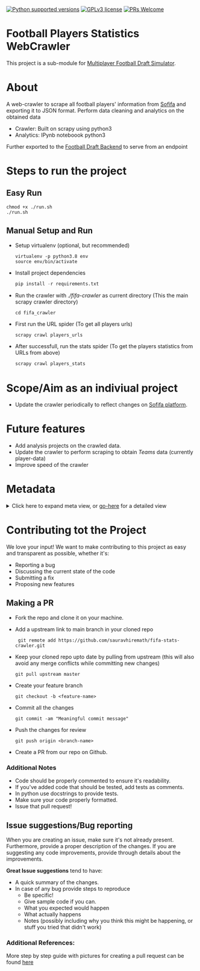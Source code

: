 [![Python supported versions](https://img.shields.io/pypi/pyversions/scrapy?style=for-the-badge)](https://www.python.org/) 
[![GPLv3 license](https://img.shields.io/badge/License-GPLv3-blue.svg?style=for-the-badge)](http://perso.crans.org/besson/LICENSE.html) 
[![PRs Welcome](https://img.shields.io/badge/PRs-welcome-brightgreen.svg?style=for-the-badge)](https://github.com/sauravhiremath/fifa-api/issues)


# Football Players Statistics WebCrawler

This project is a sub-module for [Multiplayer Football Draft Simulator](https://github.com/sauravhiremath/fifa).

# About

A web-crawler to scrape all football players' information from [Sofifa](https://sofifa.com/players) and exporting it to JSON format. Perform data cleaning and analytics on the obtained data

- Crawler: Built on scrapy using python3
- Analytics: IPynb noteboook python3

Further exported to the [Football Draft Backend](https://github.com/sauravhiremath/fifa-api) to serve from an endpoint

# Steps to run the project

## Easy Run

```
chmod +x ./run.sh
./run.sh
```

## Manual Setup and Run

- Setup virtualenv (optional, but recommended)
  ```
  virtualenv -p python3.8 env
  source env/bin/activate
  ```
- Install project dependencies <br>

  ```python
  pip install -r requirements.txt
  ```

- Run the crawler with _./fifa-crawler_ as current directory (This the main scrapy crawler directory)
  ```
  cd fifa_crawler
  ```

- First run the URL spider (To get all players urls)
  ```bash
  scrapy crawl players_urls
  ```

- After successfull, run the stats spider (To get the players statistics from URLs from above)
  ```bash
  scrapy crawl players_stats
  ```

# Scope/Aim as an indiviual project

- Update the crawler periodically to reflect changes on [Sofifa platform](https://sofifa.com/players).

# Future features

- Add analysis projects on the crawled data.
- Update the crawler to perform scraping to obtain _Teams_ data (currently player-data)
- Improve speed of the crawler

# Metadata

<details>
  <summary>Click here to expand meta view, or <a href="https://github.com/sauravhiremath/fifa-stats-crawler/blob/master/data/meta/meta.md">go-here</a> for a detailed view</summary>

  <details>
  <summary>id</summary>

  * **type**: string

  * **example**: "158023"
  </details>

  <details>
  <summary>name</summary>

  * **type**: string

  * **example**: "Lionel Andrés Messi Cuccittini"
  </details>

  <details>
  <summary>short_name</summary>

  * **type**: string

  * **example**: "L. Messi"
  </details>

  <details>
  <summary>photo_url</summary>

  * **type**: string

  * **example**: "https://cdn.sofifa.com/players/158/023/21_120.png"
  </details>

  <details>
  <summary>primary_position</summary>

  * **type**: string

  * **example**: "RW"
  </details>

  <details>
  <summary>positions</summary>

  * **type**: string[]

  * **example**: ["RW", "ST", "CF"]
  </details>

  <details>
  <summary>age</summary>

  * **type**: string

  * **example**: "33"
  </details>

  <details>
  <summary>birth_date</summary>

  * **type**: string (DateFormat is `YYYY/MONTH_NAME_SHORT/DD`)

  * **example**: "1987/Jun/24"
  </details>

  <details>
  <summary>height</summary>

  * **type**: integer (in cms)

  * **example**: 170
  </details>

  <details>
  <summary>weight</summary>

  * **type**: integer (in kg)

  * **example**: 72
  </details>

  <details>
  <summary>Overall Rating</summary>

  * **type**: integer

  * **example**: 93
  </details>

  <details>
  <summary>Potential</summary>

  * **type**: integer

  * **example**: 93
  </details>

  <details>
  <summary>Value</summary>

  * **type**: string (in euros)

  * **example**: "€103.5M"
  </details>

  <details>
  <summary>Wage</summary>

  * **type**: string (in euros)

  * **example**: "€560K"
  </details>

  <details>
  <summary>Preferred Foot</summary>

  * **type**: enum["Left", "Right"]

  * **example**: "Left"
  </details>

  <details>
  <summary>Weak Foot</summary>

  * **type**: integer (range 1-5)

  * **example**: 4
  </details>

  <details>
  <summary>Skill Moves</summary>

  * **type**: integer (range 1-5)

  * **example**: 4
  </details>

  <details>
  <summary>International Reputation</summary>

  * **type**: integer (range 0-5)

  * **example**: 5
  </details>

  <details>
  <summary>Work Rate</summary>

  * **type**: enum["Medium/Low"]

  * **example**: "Medium/Low"
  </details>

  <details>
  <summary>Body Type</summary>

  * **type**: enum["Unique", "Normal (170-185)", "Normal (185+)", "Lean (170-185)", "Lean (185+)", "Stocky (170-185)", "Normal (170-)", "Stocky (185+)", "Stocky (185+)", "Stocky (170-)", ]

  * **example**: "Unique"
  </details>

  <details>
  <summary>Real Face</summary>

  * **type**: enum["Yes", "No"]

  * **example**: "Yes"
  </details>

  <details>
  <summary>Release Clause</summary>

  * **type**: string (in euros)

  * **example**: "€212.2M"
  </details>

  <details>
  <summary>teams</summary>

  * **type**: map<string, integer> (including international and domestic clubs)

  * **example**: 
  ```json
  {
  "FC Barcelona": 84,
  "Argentina": 83
  }
  ```
  </details>

  <details>
  <summary>attacking</summary>

  * **type**: map<attackOptions, integer>

  <details>
  <summary>attackOptions</summary>

  * **type**: enum["Crossing", "Finishing", "HeadingAccuracy", "ShortPassing", "Volleys"]
  </details>

  * **example**: 
  ```json
  {
      "Crossing": 85,
      "Finishing": 95,
      "HeadingAccuracy": 70,
      "ShortPassing": 91,
      "Volleys": 88
  }
  ```
  </details>

  <details>
  <summary>skill</summary>

  * **type**: map<skillOptions, integer>
  <details>
  <summary>skillOptions</summary>

  * **type**: enum["Dribbling", "Curve", "FKAccuracy", "LongPassing", "BallControl"]
  </details>

  * **example**: 
  ```json
  {
      "Dribbling": 96,
      "Curve": 93,
      "FKAccuracy": 94,
      "LongPassing": 91,
      "BallControl": 96
  }
  ```
  </details>

  <details>
  <summary>movement</summary>

  * **type**: map<movementOptions, integer>

  <details>
  <summary>movementOptions</summary>

  * **type**: enum["Acceleration", "SprintSpeed", "Agility", "Reactions", "Balance"]
  </details>

  * **example**: 
  ```json
  {
      "Acceleration": 91,
      "SprintSpeed": 80,
      "Agility": 91,
      "Reactions": 94,
      "Balance": 95
  }
  ```
  </details>

  <details>
  <summary>power</summary>

  * **type**: map<powerOptions, integer>

  <details>
  <summary>powerOptions</summary>

  * **type**: enum["ShotPower", "Jumping", "Stamina", "Strength", "LongShots"]
  </details>

  * **example**: 
  ```json
  {
      "ShotPower": 86,
      "Jumping": 68,
      "Stamina": 72,
      "Strength": 69,
      "LongShots": 94
  }
  ```
  </details>

  <details>
  <summary>mentality</summary>

  * **type**: map<mentalityOptions, integer>

  <details>
  <summary>mentalityOptions</summary>

  * **type**: enum["Aggression", "Interceptions", "Positioning", "Vision", "Penalties", "Composure"]
  </details>

  * **example**: 
  ```json
  {
      "Aggression": 44,
      "Interceptions": 40,
      "Positioning": 93,
      "Vision": 95,
      "Penalties": 75,
      "Composure": 96
  }
  ```
  </details>

  <details>
  <summary>defending</summary>

  * **type**: map<defendingOptions, integer>

  <details>
  <summary>defendingOptions</summary>

  * **type**: enum["DefensiveAwareness", "StandingTackle", "SlidingTackle"]
  </details>

  * **example**: 
  ```json
  {
      "DefensiveAwareness": 32,
      "StandingTackle": 35,
      "SlidingTackle": 24
  }
  ```
  </details>

  <details>
  <summary>goalkeeping</summary>

  * **type**: map<goalkeepingOptions, integer>

  <details>
  <summary>goalkeepingOptions</summary>

  * **type**: enum["GKDiving", "GKHandling", "GKKicking", "GKPositioning", "GKReflexes"]
  </details>

  * **example**: 
  ```json
  {
      "GKDiving": 6,
      "GKHandling": 11,
      "GKKicking": 15,
      "GKPositioning": 14,
      "GKReflexes": 8
  }
  ```
  </details>

  <details>
  <summary>player_traits</summary>

  * **type**: string["Technical Dribbler (AI)","Long Shot Taker (AI)","Flair","Speed Dribbler (AI)","Injury Prone","Long Passer (AI)","Playmaker (AI)","Power Header","Dives Into Tackles (AI)","Outside Foot Shot","Team Player","Finesse Shot","Leadership","Solid Player","Early Crosser","Long Throw-in","Comes For Crosses","Power Free-Kick","GK Long Throw","Cautious With Crosses","Rushes Out Of Goal","Saves with Feet","Chip Shot (AI)","Giant Throw-in","One Club Player"]

  * **example**: 
  ```json
  [
      "Finesse Shot",
      "Long Shot Taker (AI)",
      "Speed Dribbler (AI)",
      "Playmaker (AI)",
      "Outside Foot Shot",
      "One Club Player",
      "Team Player",
      "Chip Shot (AI)"
  ]
  ```
  </details>

  <details>
  <summary>player_hashtags</summary>

  * **type**: string["#Strength","#Acrobat","#Engine","#Speedster","#Dribbler","#Aerial Threat","#Tactician","#FK Specialist","#Crosser","#Distance Shooter","#Clinical Finisher","#Playmaker","#Tackling","#Complete Midfielder","#Complete Forward","#Poacher","#Complete Defender"] (Each tag starts with `#`)

  **example**:
  ```json
  [
      "#Dribbler",
      "#Distance Shooter",
      "#FK Specialist",
      "#Acrobat",
      "#Clinical Finisher",
      "#Complete Forward"
  ]
  ```
  </details>

  <details>
  <summary>logos</summary>

  * **type**: map<groupNames, logoAttributes>

  <details>
  <summary>groupNames</summary>

  * **type**: enum["country", "club", "nationalClub"]
  </details>

  <details>
  <summary>logoAttributes</summary>

  * **type**: map<enum["name", "url"], string>

  * **logoAttributes examples**:
  ```json
  {
      "name": "Argentina",
      "url": "https://cdn.sofifa.com/flags/ar.png"
  }
  ```
  </details>

  * **examples**:
  ```json
  {
      "country": {
      "name": "Argentina",
      "url": "https://cdn.sofifa.com/flags/ar.png"
      },
      "club": {
      "name": "FC Barcelona",
      "url": "https://cdn.sofifa.com/teams/241/60.png"
      },
      "nationalClub": {
      "name": "Argentina",
      "url": "https://cdn.sofifa.com/teams/1369/60.png"
      }
  }
  ```
  </details>
</details>

# Contributing tot the Project

We love your input! We want to make contributing to this project as easy and transparent as possible, whether it's:

- Reporting a bug
- Discussing the current state of the code
- Submitting a fix
- Proposing new features

## Making a PR

- Fork the repo and clone it on your machine.
- Add a upstream link to main branch in your cloned repo

  ```
   git remote add https://github.com/sauravhiremath/fifa-stats-crawler.git

  ```

- Keep your cloned repo upto date by pulling from upstream (this will also avoid any merge conflicts while committing new changes)

  ```
  git pull upstream master
  ```

- Create your feature branch
  ```
  git checkout -b <feature-name>
  ```
- Commit all the changes
  ```
  git commit -am "Meaningful commit message"
  ```
- Push the changes for review
  ```
  git push origin <branch-name>
  ```
- Create a PR from our repo on Github.

### Additional Notes

- Code should be properly commented to ensure it's readability.
- If you've added code that should be tested, add tests as comments.
- In python use docstrings to provide tests.
- Make sure your code properly formatted.
- Issue that pull request!

## Issue suggestions/Bug reporting

When you are creating an issue, make sure it's not already present. Furthermore, provide a proper description of the changes. If you are suggesting any code improvements, provide through details about the improvements.

**Great Issue suggestions** tend to have:

- A quick summary of the changes.
- In case of any bug provide steps to reproduce
  - Be specific!
  - Give sample code if you can.
  - What you expected would happen
  - What actually happens
  - Notes (possibly including why you think this might be happening, or stuff you tried that didn't work)

### Additional References:

More step by step guide with pictures for creating a pull request can be found [here](https://opensource.com/article/19/7/create-pull-request-github)
